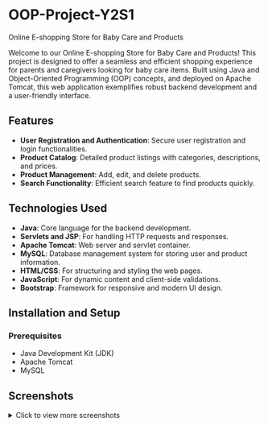 # OOP-Project-Y2S1

Online E-shopping Store for Baby Care and Products

Welcome to our Online E-shopping Store for Baby Care and Products! This project is designed to offer a seamless and efficient shopping experience for parents and caregivers looking for baby care items. Built using Java and Object-Oriented Programming (OOP) concepts, and deployed on Apache Tomcat, this web application exemplifies robust backend development and a user-friendly interface.

## Features

- **User Registration and Authentication**: Secure user registration and login functionalities.
- **Product Catalog**: Detailed product listings with categories, descriptions, and prices.
- **Product Management**: Add, edit, and delete products.
- **Search Functionality**: Efficient search feature to find products quickly.

## Technologies Used

- **Java**: Core language for the backend development.
- **Servlets and JSP**: For handling HTTP requests and responses.
- **Apache Tomcat**: Web server and servlet container.
- **MySQL**: Database management system for storing user and product information.
- **HTML/CSS**: For structuring and styling the web pages.
- **JavaScript**: For dynamic content and client-side validations.
- **Bootstrap**: Framework for responsive and modern UI design.

## Installation and Setup

### Prerequisites

- Java Development Kit (JDK)
- Apache Tomcat
- MySQL

## Screenshots

<details>
    <p align="center">
      <img src="https://github.com/Duvini/OOP-Project-Y2S1/assets/121706197/b3eb6a78-4a21-4872-a1e3-55c8b98cd5ee" width="600">
    </p>
  <summary>Click to view more screenshots</summary>
  
  <p align="center">
    <img src="https://github.com/Duvini/OOP-Project-Y2S1/assets/121706197/23aad96b-b2b0-461b-a0c6-4069b2ca3050" width="600">
    <img src="https://github.com/Duvini/OOP-Project-Y2S1/assets/121706197/1f4be33a-6ef0-4c05-89f0-4928faa88802" width="600">
    <img src="https://github.com/Duvini/OOP-Project-Y2S1/assets/121706197/9551faf7-5658-4bb6-8670-665cff9eab87" width="600">
    <img src="https://github.com/Duvini/OOP-Project-Y2S1/assets/121706197/7625a8cf-e6b3-4f9d-afbc-f5546609ff48" width="600">
    <img src="https://github.com/Duvini/OOP-Project-Y2S1/assets/121706197/8a563905-4163-4edd-8c54-3089ad6b4989" width="600">
    <img src="https://github.com/Duvini/OOP-Project-Y2S1/assets/121706197/8b2f4c50-05a2-41bb-8186-df1e6543cc59" width="600">
    <img src="https://github.com/Duvini/OOP-Project-Y2S1/assets/121706197/f7307b05-8ccc-4b61-9f47-ee8d801c1f42" width="600">
    <img src="https://github.com/Duvini/OOP-Project-Y2S1/assets/121706197/c0f3b97a-1612-483a-9c9d-a4ef4e5523cb" width="600">
    <img src="https://github.com/Duvini/OOP-Project-Y2S1/assets/121706197/8f17adf3-0424-4fe3-8dbf-d605a7dc985c" width="600">
    <!-- Add more images here -->
  </p>
</details>
